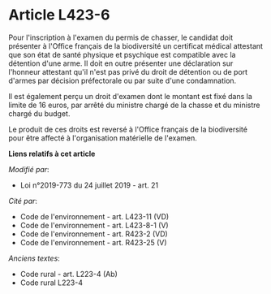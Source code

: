 # Article L423-6

Pour l'inscription à l'examen du permis de chasser, le candidat doit présenter à l'Office français de la biodiversité un
certificat médical attestant que son état de santé physique et psychique est compatible avec la détention d'une arme. Il doit
en outre présenter une déclaration sur l'honneur attestant qu'il n'est pas privé du droit de détention ou de port d'armes par
décision préfectorale ou par suite d'une condamnation.

Il est également perçu un droit d'examen dont le montant est fixé dans la limite de 16 euros, par arrêté du ministre chargé
de la chasse et du ministre chargé du budget.

Le produit de ces droits est reversé à l'Office français de la biodiversité pour être affecté à l'organisation matérielle de
l'examen.

**Liens relatifs à cet article**

_Modifié par_:

  - Loi n°2019-773 du 24 juillet 2019 - art. 21

_Cité par_:

  - Code de l'environnement - art. L423-11 (VD)
  - Code de l'environnement - art. L423-8-1 (V)
  - Code de l'environnement - art. R423-2 (VD)
  - Code de l'environnement - art. R423-25 (V)

_Anciens textes_:

  - Code rural - art. L223-4 (Ab)
  - Code rural L223-4
